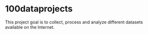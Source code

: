 # 100dataprojects
This project goal is to collect, process and analyze different datasets available on the Internet.
